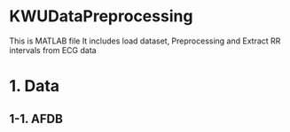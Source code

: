 # KWUDataPreprocessing

This is MATLAB file
It includes load dataset, Preprocessing and Extract RR intervals from ECG data

# **1. Data** #
## **1-1. AFDB** ##
